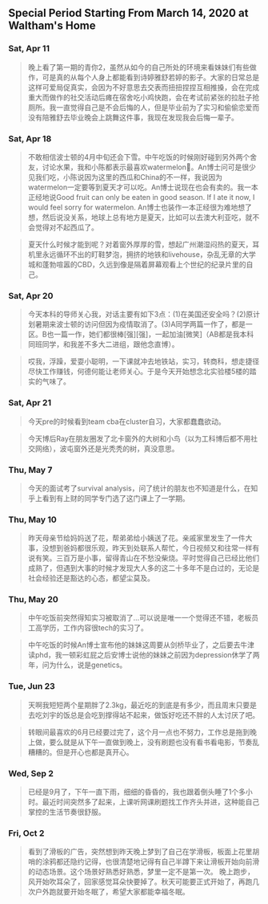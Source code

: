 ## Special Period Starting From March 14, 2020 at Waltham's Home

### Sat, Apr 11
> 晚上看了第一期的青你2，虽然从如今的自己所处的环境来看妹妹们有些做作，可是真的从每个人身上都能看到诗婷雅舒若婷的影子。大家的日常总是这样可爱局促真实，会因为不好意思去交表而扭扭捏捏互相推搡，会在完成重大而做作的社交活动后瘫在宿舍吃小鸡快跑，会在考试前紧张的拉肚子抢厕所。我一直觉得自己是不会后悔的人，但是毕业前为了实习和偷偷恋爱而没有陪雅舒去毕业晚会上跳舞这件事，我现在发现我会后悔一辈子。
    
### Sat, Apr 18
> 不敢相信波士顿的4月中旬还会下雪。中午吃饭的时候刚好碰到另外两个舍友，讨论水果，我和小陈都表示最喜欢watermelon🙋。An博士问可是很少见我们吃，小陈说因为这里的西瓜和China的不一样，我说因为watermelon一定要等到夏天才可以吃。An博士说现在也会有卖的。我一本正经地说Good fruit can only be eaten in good season. If I ate it now, I would feel sorry for watermelon. An博士也装作一本正经很为难地想了想，然后说没关系，地球上总有地方是夏天，比如可以去澳大利亚吃，就不会觉得对不起西瓜了。

> 夏天什么时候才能到呢？对着窗外厚厚的雪，想起广州潮湿闷热的夏天，耳机里永远循环不出的盯鞋梦泡，拥挤的地铁和livehouse，杂乱无章的大学城和蓬勃喧嚣的CBD，久远到像是隔着屏幕观看上个世纪的纪录片里的自己。

### Sat, Apr 20
> 今天本科的导师关心我，对话主要有如下3点：(1)在美国还安全吗？(2)原计划暑期来波士顿的访问但因为疫情取消了。(3)A同学两篇一作了，都是一区。B也一篇一作，她们都很棒[强][强]，一起加油[微笑]（AB都是我本科同班同学，和我差不多大二进组，跟他念直博）。

> 哎我，浮躁，爱耍小聪明，一下课就冲去地铁站，实习，转商科，想走捷径尽快工作赚钱，何德何能让老师关心。于是今天开始想念北实验楼5楼的踏实的气味了。

### Sat, Apr 21
> 今天pre的时候看到team cba在cluster自习，大家都蠢蠢欲动。

> 今天博后Ray在朋友圈发了北卡窗外的大树和小鸟（以为工科博后都不用社交网络），波屯窗外还是光秃秃的树，真没意思。

### Thu, May 7
> 今天的面试考了survival analysis，问了统计的朋友也不知道是什么，在知乎上看到有上财的同学专门选了这门课上了一学期。

### Thu, May 10
> 昨天母亲节给妈妈送了花，帮弟弟给小姨送了花。亲戚家里发生了一件大事，没想到爸妈都很乐观，昨天到处联系人帮忙，今日视频又和往常一样有说有笑。三百万是小事，留得青山在不愁没柴烧。平时觉得自己已经比他们成熟了，但遇到大事的时候才发现大人多的这二十多年不是白过的，无论是社会经验还是豁达的心态，都望尘莫及。

### Thu, May 20
> 中午吃饭前突然得知实习被取消了...可以说是唯一一个觉得还不错，老板员工高学历，工作内容很tech的实习了。

> 中午吃饭的时候An博士宣布他的妹妹这周要从剑桥毕业了，之后要去牛津读phd，我一顿彩虹屁之后安博士说他的妹妹之前因为depression休学了两年，问为什么，说是genetics。

### Tue, Jun 23
> 天啊我短短两个星期胖了2.3kg，最近吃的到底是有多少，而且周末只要是去吃刘宇的饭总是会吃到撑得站不起来，做饭好吃还不胖的人太讨厌了吧。

> 转眼间最喜欢的6月已经要过完了，这个月一点也不努力，工作总是拖到晚上做，要么就是从下午一直做到晚上，没有刷题也没有看书看电影，节奏乱糟糟的。但是开心也都是真开心。


### Wed, Sep 2
> 已经是9月了，下午一直下雨，细细的昏昏的，我也跟着倒头睡了1个多小时。最近时间突然多了起来，上课听网课刷题找工作齐头并进，这种能自己掌控的生活节奏很舒服。


### Fri, Oct 2
> 看到了滑板的广告，突然想到昨天晚上梦到了自己在学滑板，板面上花里胡哨的涂鸦都还隐约记得，也很清楚地记得有自己半蹲下来让滑板开始向前滑的动态场景。这个场景好熟悉好熟悉，梦里一定不是第一次。
> 晚上跑步，风开始吹耳朵了，回家感觉耳朵快要掉了。秋天可能要正式开始了，再跑几次户外跑就要开始冬眠了，希望大家都能幸福冬眠。
